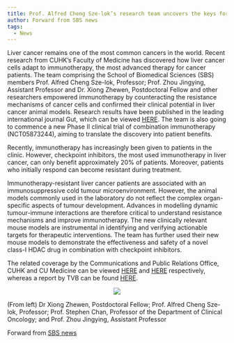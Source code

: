 ```yaml
---
title: Prof. Alfred Cheng Sze-lok’s research team uncovers the keys for liver cancer adaptation to immunotherapy, pioneering new combination therapy in a Phase II clinical trial
author: Forward from SBS news
tags: 
  - News
---
```


Liver cancer remains one of the most common cancers in the world. Recent research from CUHK’s Faculty of Medicine has discovered how liver cancer cells adapt to immunotherapy, the most advanced therapy for cancer patients. The team comprising the School of Biomedical Sciences (SBS) members Prof. Alfred Cheng Sze-lok, Professor; Prof. Zhou Jingying, Assistant Professor and Dr. Xiong Zhewen, Postdoctoral Fellow and other researchers empowered immunotherapy by counteracting the resistance mechanisms of cancer cells and confirmed their clinical potential in liver cancer animal models. Research results have been published in the leading international journal Gut, which can be viewed [HERE](https://gut.bmj.com/content/72/9/1758.long). The team is also going to commence a new Phase II clinical trial of combination immunotherapy (NCT05873244), aiming to translate the discovery into patient benefits.

Recently, immunotherapy has increasingly been given to patients in the clinic. However, checkpoint inhibitors, the most used immunotherapy in liver cancer, can only benefit approximately 20% of patients. Moreover, patients who initially respond can become resistant during treatment.

Immunotherapy-resistant liver cancer patients are associated with an immunosuppressive cold tumour microenvironment. However, the animal models commonly used in the laboratory do not reflect the complex organ-specific aspects of tumour development. Advances in modelling dynamic tumour-immune interactions are therefore critical to understand resistance mechanisms and improve immunotherapy. The new clinically relevant mouse models are instrumental in identifying and verifying actionable targets for therapeutic interventions. The team has further used their new mouse models to demonstrate the effectiveness and safety of a novel class-I HDAC drug in combination with checkpoint inhibitors.

The related coverage by the Communications and Public Relations Office, CUHK and CU Medicine can be viewed [HERE](https://www.cpr.cuhk.edu.hk/en/press/cu-medicine-uncovers-the-keys-for-liver-cancer-adaptation-to-immunotherapy-pioneering-new-combination-therapy-in-a-phase-ii-clinical-trial/) and [HERE](https://www.med.cuhk.edu.hk/press-releases/cu-medicine-uncovers-the-keys-for-liver-cancer-adaptation-to-immunotherapy-pioneering-new-combination-therapy-in-a-phase-ii-clinical-trial) respectively, whereas a report by TVB can be found [HERE](https://news.tvb.com/tc/local/64b00ae7c2ea9a2f9f9821e8/%E6%B8%AF%E6%BE%B3-%E4%B8%AD%E5%A4%A7%E7%A0%B4%E8%A7%A3%E8%82%9D%E7%99%8C%E5%85%8D%E7%96%AB%E8%80%90%E8%97%A5%E6%A9%9F%E5%88%B6%E9%85%8D%E5%90%88%E6%96%B0%E5%85%8D%E7%96%AB%E7%99%82%E6%B3%95%E8%83%BD%E6%9C%89%E6%95%88%E6%B6%88%E9%99%A4%E7%99%8C%E7%B4%B0%E8%83%9E).


<p align="center" width=60%>
    <img src="https://lh3.googleusercontent.com/pw/AIL4fc9od8t54NL05gKnY2uo4GKy0AdE0auMxlD8aqXXSp8AvYLkxbIAvbFw8wB0KoJqlY_vc5sJ_wT-UyXHmMOLZa-2cKVllTsq07o-MVH9jY6JpI8JgStNaLmVMlxoRqj9Auj4qZc9ObUus1Q3KZRu6HAb=w1762-h1192-s-no">
    <figcaption>(From left) Dr Xiong Zhewen, Postdoctoral Fellow; Prof. Alfred Cheng Sze-lok, Professor; Prof. Stephen Chan, Professor of the Department of Clinical Oncology; and Prof. Zhou Jingying, Assistant Professor</figcaption>
</p>


Forward from [SBS news](https://www2.sbs.cuhk.edu.hk/en-gb/news-and-events/news/2023-news/1477-professor-alfred-cheng-sze-lok-s-research-team-uncovers-the-keys-for-liver-cancer-adaptation-to-immunotherapy-pioneering-new-combination-therapy-in-a-phase-ii-clinical-trial)
